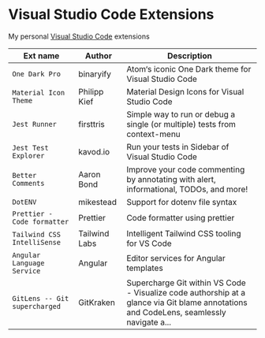 # Visual Studio Code Extensions

My personal [Visual Studio Code](https://code.visualstudio.com/) extensions

| Ext name                      | Author        | Description                                                                                                                             |
| ----------------------------- | ------------- | --------------------------------------------------------------------------------------------------------------------------------------- |
| `One Dark Pro`                | binaryify     | Atom‘s iconic One Dark theme for Visual Studio Code                                                                                     |
| `Material Icon Theme`         | Philipp Kief  | Material Design Icons for Visual Studio Code                                                                                            |
| `Jest Runner`                 | firsttris     | Simple way to run or debug a single (or multiple) tests from context-menu                                                               |
| `Jest Test Explorer`          | kavod.io      | Run your tests in Sidebar of Visual Studio Code                                                                                         |
| `Better Comments`             | Aaron Bond    | Improve your code commenting by annotating with alert, informational, TODOs, and more!                                                  |
| `DotENV`                      | mikestead     | Support for dotenv file syntax                                                                                                          |
| `Prettier - Code formatter`   | Prettier      | Code formatter using prettier                                                                                                           |
| `Tailwind CSS IntelliSense`   | Tailwind Labs | Intelligent Tailwind CSS tooling for VS Code                                                                                            |
| `Angular Language Service`    | Angular       | Editor services for Angular templates                                                                                                   |
| `GitLens -- Git supercharged` | GitKraken     | Supercharge Git within VS Code - Visualize code authorship at a glance via Git blame annotations and CodeLens, seamlessly navigate a... |

